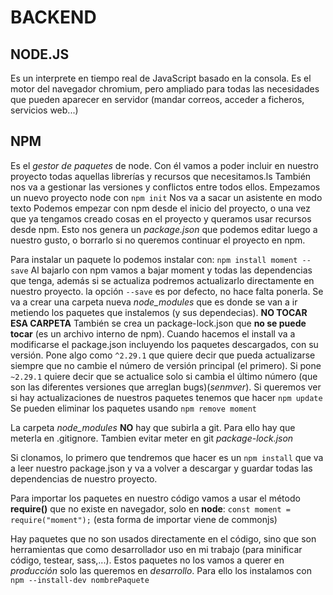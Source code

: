 # BACKEND

## NODE.JS
Es un interprete en tiempo real de JavaScript basado en la consola. Es el motor del navegador chromium, pero ampliado para todas las necesidades que pueden aparecer en servidor (mandar correos, acceder a ficheros, servicios web...)

## NPM
Es el *gestor de paquetes* de node. Con él vamos a poder incluir en nuestro proyecto todas aquellas librerías y recursos que necesitamos.ls
También nos va a gestionar las versiones y conflictos entre todos ellos.
Empezamos un nuevo proyecto node con `npm init` Nos va a sacar un asistente en modo texto
Podemos empezar con npm desde el inicio del proyecto, o una vez que ya tengamos creado cosas en el proyecto y queramos usar recursos desde npm.
Esto nos genera un *package.json* que podemos editar luego a nuestro gusto, o borrarlo si no queremos continuar el proyecto en npm.

Para instalar un paquete lo podemos instalar con: `npm install moment --save`
Al bajarlo con npm vamos a bajar moment y todas las dependencias que tenga, además si se actualiza podremos actualizarlo directamente en nuestro proyecto.
la opción `--save` es por defecto, no hace falta ponerla.
Se va a crear una carpeta nueva *node_modules* que es donde se van a ir metiendo los paquetes que instalemos (y sus dependecias). **NO TOCAR ESA CARPETA**
También se crea un package-lock.json que **no se puede tocar** (es un archivo interno de npm).
Cuando hacemos el install va a modificarse el package.json incluyendo los paquetes descargados, con su versión. Pone algo como `^2.29.1` que quiere decir que pueda actualizarse siempre que no cambie el número de versión principal (el primero). Si pone `~2.29.1` quiere decir que se actualice solo si cambia el último número (que son las diferentes versiones que arreglan bugs)(*senmver*). Si queremos ver si hay actualizaciones de nuestros paquetes tenemos que hacer `npm update`
Se pueden eliminar los paquetes usando `npm remove moment`

La carpeta *node_modules* **NO** hay que subirla a git. Para ello hay que meterla en .gitignore.
Tambien evitar meter en git *package-lock.json*

Si clonamos, lo primero que tendremos que hacer es un `npm install` que va a leer nuestro package.json y va a volver a descargar y guardar todas las dependencias de nuestro proyecto.

Para importar los paquetes en nuestro código vamos a usar el método **require()** que no existe en navegador, solo en **node**:
`const moment = require("moment");` (esta forma de importar viene de commonjs)


Hay paquetes que no son usados directamente en el código, sino que son herramientas que como desarrollador uso en mi trabajo (para minificar código, testear, sass,...). Estos paquetes no los vamos a querer en *producción* solo las queremos en *desarrollo*. Para ello los instalamos con `npm --install-dev nombrePaquete`